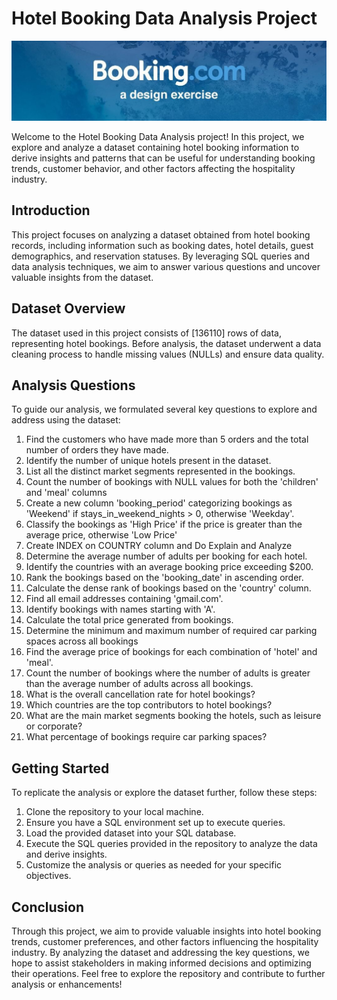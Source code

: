 # Hotel Booking Data Analysis Project
![Banner Image](https://github.com/shamili007/Hotel_Booking_Data_Analysis/blob/main/booking-com-design-exercise-blue-banner.jpeg)

Welcome to the Hotel Booking Data Analysis project! In this project, we explore and analyze a
dataset containing hotel booking information to derive insights and patterns that can be useful
for understanding booking trends, customer behavior, and other factors affecting the hospitality
industry.
## Introduction
This project focuses on analyzing a dataset obtained from hotel booking records, including
information such as booking dates, hotel details, guest demographics, and reservation statuses.
By leveraging SQL queries and data analysis techniques, we aim to answer various questions
and uncover valuable insights from the dataset.
## Dataset Overview
The dataset used in this project consists of [136110] rows of data, representing hotel
bookings. Before analysis, the dataset underwent a data cleaning process to handle missing
values (NULLs) and ensure data quality.
## Analysis Questions
To guide our analysis, we formulated several key questions to explore and address using the
dataset:
1. Find the customers who have made more than 5 orders and the total number of orders they have made.
2. Identify the number of unique hotels present in the dataset.
3. List all the distinct market segments represented in the bookings.
4. Count the number of bookings with NULL values for both the 'children' and 'meal' columns
5. Create a new column 'booking_period' categorizing bookings as 'Weekend' if stays_in_weekend_nights > 0, otherwise 'Weekday'.
6. Classify the bookings as 'High Price' if the price is greater than the average price, otherwise 'Low Price'
7. Create INDEX on COUNTRY column and Do Explain and Analyze
8. Determine the average number of adults per booking for each hotel.
9. Identify the countries with an average booking price exceeding $200.
10. Rank the bookings based on the 'booking_date' in ascending order.
11. Calculate the dense rank of bookings based on the 'country' column.
12. Find all email addresses containing 'gmail.com'.
13. Identify bookings with names starting with 'A'.
14. Calculate the total price generated from bookings.
15. Determine the minimum and maximum number of required car parking spaces across all bookings
16. Find the average price of bookings for each combination of 'hotel' and 'meal'.
17. Count the number of bookings where the number of adults is greater than the average number of adults across all bookings.
18. What is the overall cancellation rate for hotel bookings?
19. Which countries are the top contributors to hotel bookings?
20. What are the main market segments booking the hotels, such as leisure or corporate?
21. What percentage of bookings require car parking spaces?
## Getting Started
To replicate the analysis or explore the dataset further, follow these steps:
1. Clone the repository to your local machine.
2. Ensure you have a SQL environment set up to execute queries.
3. Load the provided dataset into your SQL database.
4. Execute the SQL queries provided in the repository to analyze the data and derive insights.
5. Customize the analysis or queries as needed for your specific objectives.
## Conclusion
Through this project, we aim to provide valuable insights into hotel booking trends, customer
preferences, and other factors influencing the hospitality industry. By analyzing the dataset and
addressing the key questions, we hope to assist stakeholders in making informed decisions and
optimizing their operations.
Feel free to explore the repository and contribute to further analysis or enhancements!
